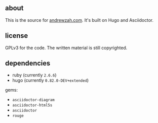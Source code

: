 ## about

This is the source for [andrewzah.com](https://andrewzah.com).
It's built on Hugo and Asciidoctor.

## license

GPLv3 for the code. The written material is still copyrighted.

## dependencies
* ruby (currently `2.6.6`)
* hugo (currently `0.82.0-DEV+extended`)

gems:
* `asciidoctor-diagram`
* `asciidoctor-html5s`
* `asciidoctor`
* `rouge`
